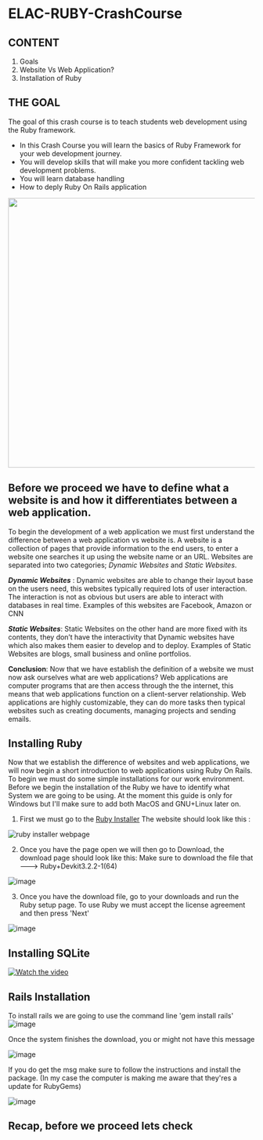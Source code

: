 # ELAC-RUBY-CrashCourse
## CONTENT
1. Goals
2. Website Vs Web Application?
3. Installation of Ruby

## THE GOAL
The goal of this crash course is to teach students web development using the Ruby framework. 

- In this Crash Course you will learn the basics of Ruby Framework for your web development journey.
- You will develop skills that will make you more confident tackling web development problems.
- You will learn database handling
- How to deply Ruby On Rails application



<img src = "https://github.com/AngelinCS/ELAC-RUBY-CrashCourse/assets/59464059/6addd90d-6e4d-4a64-a10e-10476b4d81c8" width = "850" height= "550">

## Before we proceed we have to define what a website is and how it differentiates between a web application.

To begin the development of a web application we must first understand the difference between a web application vs website is. A website is a collection of pages that provide information to the end users, to enter a website one searches it up using the website name or an URL. Websites are separated into two categories; *Dynamic Websites* and *Static Websites*. 

***Dynamic Websites*** : Dynamic websites are able to change their layout base on the users need, this websites typically required lots of user interaction. The interaction is not as obvious but users are able to interact with databases in real time. Examples of this websites are Facebook, Amazon or CNN

***Static Websites***: Static Websites on the other hand are more fixed with its contents, they don’t have the interactivity that Dynamic websites have which also makes them easier to develop and to deploy. Examples of Static Websites are blogs, small business and online portfolios.

**Conclusion**: Now that we have establish the definition of a website we must now ask ourselves what are web applications? Web applications are computer programs that are then access through the the internet, this means that web applications function on a client-server relationship. Web applications are highly customizable, they can do more tasks then typical websites such as creating documents, managing projects and sending emails.

## Installing Ruby 

Now that we establish the difference of websites and web applications, we will now begin a short introduction to web applications using Ruby On Rails. To begin we must do some simple installations for our work environment. Before we begin the installation of the Ruby we have to identify what System we are going to be using. At the moment this guide is only for Windows but I'll make sure to add both MacOS and GNU+Linux later on.


1. First we must go to the [Ruby Installer](https://rubyinstaller.org/)
   The website should look like this :
    
![ruby installer webpage](https://github.com/AngelinCS/ELAC-RUBY-CrashCourse/assets/59464059/7767b591-9919-4eb5-83f8-a7697b069844)

2. Once you have the page open we will then go to Download, the download page should look like this:
Make sure to download the file that ---> Ruby+Devkit3.2.2-1(64)

![image](https://github.com/AngelinCS/ELAC-RUBY-CrashCourse/assets/59464059/a49064d0-4348-49de-b713-a77a77d65707)

3. Once you have the download file, go to your downloads and run the Ruby setup page. To use Ruby we must accept the license agreement and then press 'Next'

![image](https://github.com/AngelinCS/ELAC-RUBY-CrashCourse/assets/59464059/a25835dd-01fe-4d78-b32d-d0512db981b3)



  

## Installing SQLite

[![Watch the video](https://img.youtube.com/vi/watch?v=5ZkC_WE2W6s/https://github.com/AngelinCS/ELAC-RUBY-CrashCourse/assets/59464059/7d75bf0b-eb05-4ad9-84e6-dedf9b807818)](https://www.youtube.com/watch?v=5ZkC_WE2W6s)



## Rails Installation 

To install rails we are going to use the command line 
'gem install rails'
![image](https://github.com/AngelinCS/ELAC-RUBY-CrashCourse/assets/59464059/ab86c71d-2af5-4965-8f58-a86c23b9fc67)

Once the system finishes the download, you or might not have this message

![image](https://github.com/AngelinCS/ELAC-RUBY-CrashCourse/assets/59464059/9ab842fc-a183-4003-a9c8-331375c017b9)

If you do get the msg make sure to follow the instructions and install the package. (In my case the computer is making me aware that they'res a update for RubyGems)

![image](https://github.com/AngelinCS/ELAC-RUBY-CrashCourse/assets/59464059/7aba4f4c-effd-4feb-9103-6f0826cc0fb6)


## Recap, before we proceed lets check 















